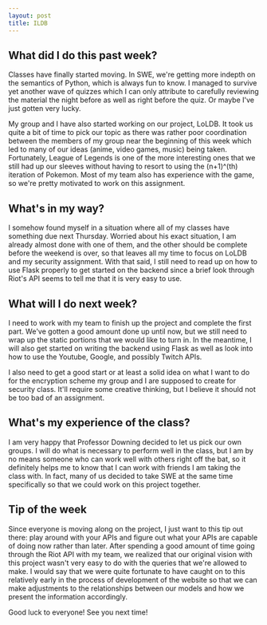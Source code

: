 ```yaml
---
layout: post
title: ILDB
---
```


## What did I do this past week?

Classes have finally started moving. In SWE, we're getting more indepth on the semantics of Python, which is always fun to know. I managed to survive yet another wave of quizzes which I can only attribute to carefully reviewing the material the night before as well as right before the quiz. Or maybe I've just gotten very lucky.

My group and I have also started working on our project, LoLDB. It took us quite a bit of time to pick our topic as there was rather poor coordination between the members of my group near the beginning of this week which led to many of our ideas (anime, video games, music) being taken. Fortunately, League of Legends is one of the more interesting ones that we still had up our sleeves without having to resort to using the (n+1)^(th) iteration of Pokemon. Most of my team also has experience with the game, so we're pretty motivated to work on this assignment.

## What's in my way?

I somehow found myself in a situation where all of my classes have something due next Thursday. Worried about his exact situation, I am already almost done with one of them, and the other should be complete before the weekend is over, so that leaves all my time to focus on LoLDB and my security assignment. With that said, I still need to read up on how to use Flask properly to get started on the backend since a brief look through Riot's API seems to tell me that it is very easy to use.

## What will I do next week?

I need to work with my team to finish up the project and complete the first part. We've gotten a good amount done up until now, but we still need to wrap up the static portions that we would like to turn in. In the meantime, I will also get started on writing the backend using Flask as well as look into how to use the Youtube, Google, and possibly Twitch APIs.

I also need to get a good start or at least a solid idea on what I want to do for the encryption scheme my group and I are supposed to create for security class. It'll require some creative thinking, but I believe it should not be too bad of an assignment.

## What's my experience of the class?

I am very happy that Professor Downing decided to let us pick our own groups. I will do what is necessary to perform well in the class, but I am by no means someone who can work well with others right off the bat, so it definitely helps me to know that I can work with friends I am taking the class with. In fact, many of us decided to take SWE at the same time specifically so that we could work on this project together. 

## Tip of the week

Since everyone is moving along on the project, I just want to this tip out there: play around with your APIs and figure out what your APIs are capable of doing now rather than later. After spending a good amount of time going through the Riot API with my team, we realized that our original vision with this project wasn't very easy to do with the queries that we're allowed to make. I would say that we were quite fortunate to have caught on to this relatively early in the process of development of the website so that we can make adjustments to the relationships between our models and how we present the information accordingly.

Good luck to everyone! See you next time!
